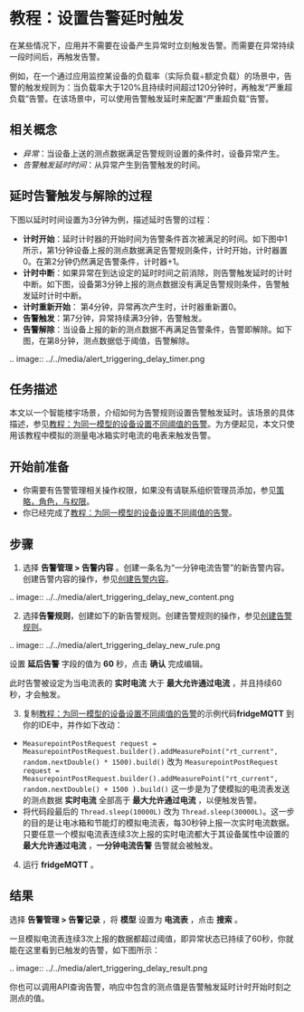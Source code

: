# 教程：设置告警延时触发

在某些情况下，应用并不需要在设备产生异常时立刻触发告警。而需要在异常持续一段时间后，再触发告警。

例如，在一个通过应用监控某设备的负载率（实际负载÷额定负载）的场景中，告警的触发规则为：当负载率大于120%且持续时间超过120分钟时，再触发“严重超负载”告警。在该场景中，可以使用告警触发延时来配置“严重超负载”告警。

## 相关概念

- _异常_：当设备上送的测点数据满足告警规则设置的条件时，设备异常产生。
- _告警触发延时时间_：从异常产生到告警触发的时间。


## 延时告警触发与解除的过程

下图以延时时间设置为3分钟为例，描述延时告警的过程：

- **计时开始**：延时计时器的开始时间为告警条件首次被满足的时间。如下图中1所示，第1分钟设备上报的测点数据满足告警规则条件，计时开始，计时器置0。在第2分钟仍然满足告警条件，计时器+1。
- **计时中断**：如果异常在到达设定的延时时间之前消除，则告警触发延时的计时中断。如下图，设备第3分钟上报的测点数据没有满足告警规则条件，告警触发延时计时中断。
- **计时重新开始**： 第4分钟，异常再次产生时，计时器重新置0。
- **告警触发**：第7分钟，异常持续满3分钟，告警触发。
- **告警解除**：当设备上报的新的测点数据不再满足告警条件，告警即解除。如下图，在第8分钟，测点数据低于阈值，告警解除。

.. image:: ../../media/alert_triggering_delay_timer.png

## 任务描述

本文以一个智能楼宇场景，介绍如何为告警规则设置告警触发延时。该场景的具体描述，参见[教程：为同一模型的设备设置不同阈值的告警](/docs/device-connection/zh_CN/2.0.9/howto/alert/set_alert_rule_for_device.html#id2)。为方便起见，本文只使用该教程中模拟的测量电冰箱实时电流的电表来触发告警。

## 开始前准备

- 你需要有告警管理相关操作权限，如果没有请联系组织管理员添加，参见[策略，角色，与权限](/docs/iam/zh_CN/2.0.9/access_policy)。
- 你已经完成了[教程：为同一模型的设备设置不同阈值的告警](set_alert_rule_for_device)。

## 步骤

1. 选择 **告警管理 > 告警内容** 。创建一条名为“一分钟电流告警”的新告警内容。创建告警内容的操作，参见[创建告警内容](create_alert_content)。

  .. image:: ../../media/alert_triggering_delay_new_content.png

2. 选择**告警规则**，创建如下的新告警规则。创建告警规则的操作，参见[创建告警规则](create_alert_rule)。

  .. image:: ../../media/alert_triggering_delay_new_rule.png

  设置 **延后告警** 字段的值为 **60** 秒，点击 **确认** 完成编辑。

  此时告警被设定为当电流表的 **实时电流** 大于 **最大允许通过电流** ，并且持续60秒，才会触发。

3. 复制[教程：为同一模型的设备设置不同阈值的告警](/docs/device-connection/zh_CN/2.0.9/howto/alert/set_alert_rule_for_device.html#enos-java-sdk-for-mqtt)的示例代码**fridgeMQTT** 到你的IDE中，并作如下改动：

  - `MeasurepointPostRequest request = MeasurepointPostRequest.builder().addMeasurePoint("rt_current", random.nextDouble() * 1500).build()` 改为 `MeasurepointPostRequest request = MeasurepointPostRequest.builder().addMeasurePoint("rt_current", random.nextDouble() + 1500 ).build()` 这一步是为了使模拟的电流表发送的测点数据 **实时电流** 全部高于 **最大允许通过电流** ，以便触发告警。
  - 将代码段最后的 `Thread.sleep(10000L)` 改为 `Thread.sleep(30000L)`。这一步的目的是让电冰箱和节能灯的模拟电流表，每30秒钟上报一次实时电流数据。只要任意一个模拟电流表连续3次上报的实时电流都大于其设备属性中设置的 **最大允许通过电流** ，**一分钟电流告警** 告警就会被触发。

4. 运行 **fridgeMQTT** 。

## 结果

选择 **告警管理 > 告警记录** ，将 **模型** 设置为 **电流表** ，点击 **搜索** 。

一旦模拟电流表连续3次上报的数据都超过阈值，即异常状态已持续了60秒，你就能在这里看到已触发的告警，如下图所示：

.. image:: ../../media/alert_triggering_delay_result.png

你也可以调用API查询告警，响应中包含的测点值是告警触发延时计时开始时刻之测点的值。

<!--End-->














